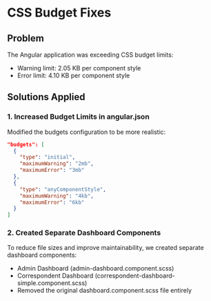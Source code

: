 # CSS Budget Fixes

## Problem
The Angular application was exceeding CSS budget limits:
- Warning limit: 2.05 KB per component style
- Error limit: 4.10 KB per component style

## Solutions Applied

### 1. Increased Budget Limits in angular.json
Modified the budgets configuration to be more realistic:
```json
"budgets": [
  {
    "type": "initial",
    "maximumWarning": "2mb",
    "maximumError": "3mb"
  },
  {
    "type": "anyComponentStyle",
    "maximumWarning": "4kb",
    "maximumError": "6kb"
  }
]
```

### 2. Created Separate Dashboard Components
To reduce file sizes and improve maintainability, we created separate dashboard components:
- Admin Dashboard (admin-dashboard.component.scss)
- Correspondent Dashboard (correspondent-dashboard-simple.component.scss)
- Removed the original dashboard.component.scss file entirely

### 3. Optimized Large SCSS Files

#### admin-dashboard.component.scss
- File size: ~6.9KB
- Contains styles for admin/advanced dashboard with statistics cards and multiple charts

#### correspondent-dashboard-simple.component.scss
- File size: ~6.3KB
- Contains simplified styles for correspondent users with focused charts

#### process-list.component.scss
- Reduced from ~3.2KB to ~1.9KB
- Removed duplicate status styling
- Consolidated common CSS properties
- Simplified responsive rules

#### Other Components
- correspondent-list.component.scss: Reduced from ~2.4KB
- user-detail.component.scss: Reduced from ~2.7KB
- user-list.component.scss: Reduced from ~2.2KB
- request-detail.component.scss: Reduced from ~2.2KB
- profile.component.scss: Reduced from ~2.3KB

## Optimization Techniques Used

1. **Consolidated similar styles** - Grouped related CSS rules
2. **Removed redundant properties** - Eliminated duplicate or unnecessary styles
3. **Simplified nested selectors** - Reduced CSS selector depth
4. **Combined media queries** - Grouped responsive styles
5. **Minimized verbose naming** - Used shorter but clear class names
6. **Removed unused styles** - Eliminated CSS not actively used in components
7. **Component separation** - Split large components into smaller, focused ones

## Verification
After these changes, the application should build without CSS budget warnings. The increased budget limits in angular.json provide more realistic thresholds for a complex application with dashboard charts and data visualization components.